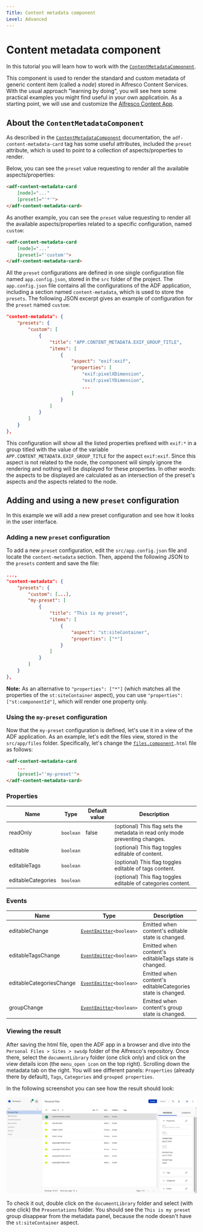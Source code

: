 ```yaml
---
Title: Content metadata component
Level: Advanced
---
```


# Content metadata component

In this tutorial you will learn how to work with the [`ContentMetadataComponent`](../../lib/content-services/src/lib/content-metadata/components/content-metadata/content-metadata.component.ts).

This component is used to render the standard and custom metadata of generic content item (called a _node_) stored in Alfresco Content Services. With the usual approach "learning by doing", you will see here some practical examples you might find useful in your own applicatioin. As a starting point, we will use and customize the [Alfresco Content App](https://github.com/Alfresco/alfresco-content-app).

## About the `ContentMetadataComponent`

As described in the [`ContentMetadataComponent`](../../lib/content-services/src/lib/content-metadata/components/content-metadata/content-metadata.component.ts) documentation, the `adf-content-metadata-card` tag has some useful attributes, included the `preset` attribute, which is used to point to a collection of aspects/properties to render.

Below, you can see the `preset` value requesting to render all the available aspects/properties:

```html
<adf-content-metadata-card
    [node]="..."
    [preset]="'*'">
</adf-content-metadata-card>
```

As another example, you can see the `preset` value requesting to render all the available aspects/properties related to a specific configuration, named `custom`:

```html
<adf-content-metadata-card
    [node]="..."
    [preset]="'custom'">
</adf-content-metadata-card>
```

All the `preset` configurations are defined in one single configuration file named `app.config.json`, stored in the `src` folder of the project. The `app.config.json` file contains all the configurations of the ADF application, including a section named `content-metadata`, which is used to store the `presets`. The following JSON excerpt gives an example of configuration for the `preset` named `custom`:

```json
"content-metadata": {
    "presets": {
        "custom": [
            {
                "title": "APP.CONTENT_METADATA.EXIF_GROUP_TITLE",
                "items": [
                    {
                        "aspect": "exif:exif",
                        "properties": [
                            "exif:pixelXDimension",
                            "exif:pixelYDimension",
                            ...
                        ]
                    }
                ]
            }
        ]
    }
},
```

This configuration will show all the listed properties prefixed with `exif:*` in a group titled with the value of the variable  `APP.CONTENT_METADATA.EXIF_GROUP_TITLE` for the aspect `exif:exif`. Since this aspect is not related to the node, the component will simply ignore the rendering and nothing will be displayed for these properties. In other words: the aspects to be displayed are calculated as an intersection of the preset's aspects and the aspects related to the node.

## Adding and using a new `preset` configuration

In this example we will add a new preset configuration and see how it looks in the user interface.

### Adding a new `preset` configuration

To add a new `preset` configuration, edit the `src/app.config.json` file and locate the `content-metadata` section. Then, append the following JSON to the `presets` content and save the file:

```json
...,
"content-metadata": {
    "presets": {
        "custom": [...],
        "my-preset": [
            {
                "title": "This is my preset",
                "items": [
                    {
                        "aspect": "st:siteContainer",
                        "properties": ["*"]
                    }
                ]
            }
        ]
    }
},
```

**Note:** As an alternative to `"properties": ["*"]` (which matches all the properties of the `st:siteContainer` aspect), you can use `"properties": ["st:componentId"]`, which will render one property only.

### Using the `my-preset` configuration

Now that the `my-preset` configuration is defined, let's use it in a view of the ADF application. As an example, let's edit the files view, stored in the `src/app/files` folder. Specifically, let's change the [`files.component`](../../demo-shell/src/app/components/files/files.component.ts)`.html` file as follows:

```html
<adf-content-metadata-card
    ...
    [preset]="'my-preset'">
</adf-content-metadata-card>
```

### Properties

| Name | Type | Default value | Description |
| ---- | ---- | ------------- | ----------- |
| readOnly | `boolean` | false | (optional) This flag sets the metadata in read only mode preventing changes. |
| editable | `boolean` |  | (optional) This flag toggles editable of content. |
| editableTags | `boolean` |  | (optional) This flag toggles editable of tags content. |
| editableCategories | `boolean` |  | (optional) This flag toggles editable of categories content. |

### Events

| Name | Type | Description |
|----------------|-----------------------------------------------------------------------|---------------------------------------------------|
| editableChange | [`EventEmitter`](https://angular.io/api/core/EventEmitter)`<boolean>` | Emitted when content's editable state is changed. |
| editableTagsChange | [`EventEmitter`](https://angular.io/api/core/EventEmitter)`<boolean>` | Emitted when content's editableTags state is changed. |
| editableCategoriesChange | [`EventEmitter`](https://angular.io/api/core/EventEmitter)`<boolean>` | Emitted when content's editableCategories state is changed. |
| groupChange | [`EventEmitter`](https://angular.io/api/core/EventEmitter)`<boolean>` | Emitted when content's group state is changed. |

### Viewing the result

After saving the html file, open the ADF app in a browser and dive into the `Personal Files > Sites > swsdp` folder of the Alfresco's repository. Once there, select the `documentLibrary` folder (one click only) and click on the view details icon (the `menu_open icon` on the top right). Scrolling down the metadata tab on the right. You will see different panels: `Properties` (already there by default), `Tags`, `Categories` and `grouped properties`.

In the following screenshot you can see how the result should look:

![UI_Property_Panel](../docassets/images/UI_property_panel.png)

To check it out, double click on the `documentLibrary` folder and select (with one click) the `Presentations` folder. You should see the `This is my preset` group disappear from the metadata panel, because the node doesn't have the `st:siteContainer` aspect.
